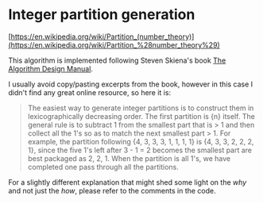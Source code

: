 # Integer partition generation

[https://en.wikipedia.org/wiki/Partition_(number_theory)](https://en.wikipedia.org/wiki/Partition_%28number_theory%29)

This algorithm is implemented following Steven Skiena's book [The Algorithm Design Manual](http://amzn.com/1848000693).

I usually avoid copy/pasting excerpts from the book, however in this case I didn't find any great online resource, so here it is:

> The easiest way to generate integer partitions is to construct them in lexicographically decreasing order. The first partition is {n} itself. The general rule is to subtract 1 from the smallest part that is > 1 and then collect all the 1's so as to match the next smallest part > 1. For example, the partition following {4, 3, 3, 3, 1, 1, 1, 1} is {4, 3, 3, 2, 2, 2, 1}, since the five 1's left after 3 - 1 = 2 becomes the smallest part are best packaged as 2, 2, 1. When the partition is all 1's, we have completed one pass through all the partitions.

For a slightly different explanation that might shed some light on the *why* and not just the *how*, please refer to the comments in the code.
